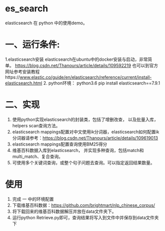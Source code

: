 # es_search
elasticsearch 在 python 中的使用demo。
# 一、运行条件:
1.elasticsearch安装
elasticsearch在ubuntu中的docker安装与启动，非常简单。
https://blog.csdn.net/Thanours/article/details/109592219
也可以到官方网址参考安装教程https://www.elastic.co/guide/en/elasticsearch/reference/current/install-elasticsearch.html
2. python环境：
python3.6
pip install elasticsearch==7.9.1

# 二、实现
1. 使用python实现elasticsearch的封装类，包括了增删改查， 以及批量入库， helpers scan查询方法。
2. elasticsearch mappings配置对中文使用ik分词器，elasticsearch如何配置ik分词器请参考：https://blog.csdn.net/Thanours/article/details/109619013
3. elasticsearch mappings配置查询使用BM25得分
4. 维基百科数据入库到elasticsearch， 并实现多种查询，包括match和multi_match、复合查询。
5. 可使用多个关键词查询，或整个句子问题去查询。可以指定返回结果数量。

# 使用
1. 完成 一 中的环境配置
2. 下载维基百科数据：https://github.com/brightmart/nlp_chinese_corpus/
3. 将下载回来的维基百科数据解压并放在data文件夹下。
4. 运行python Retrieve.py即可，查询结果将写入到文件中并保存到data文件夹下




